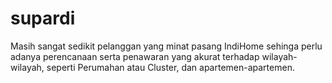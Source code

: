 # supardi
Masih sangat sedikit pelanggan yang minat pasang IndiHome sehinga perlu adanya perencanaan serta penawaran yang  akurat  terhadap wilayah-wilayah, seperti Perumahan atau Cluster, dan apartemen-apartemen.

